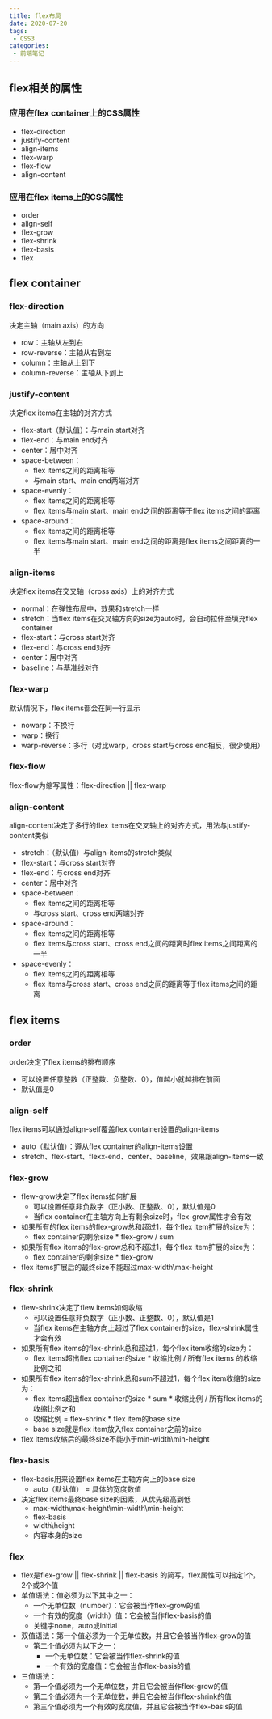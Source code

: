 ```yaml
---
title: flex布局
date: 2020-07-20
tags:
 - CSS3
categories:
 - 前端笔记
---
```


## flex相关的属性

### 应用在flex container上的CSS属性
* flex-direction
* justify-content
* align-items
* flex-warp
* flex-flow
* align-content

### 应用在flex items上的CSS属性
* order
* align-self
* flex-grow
* flex-shrink
* flex-basis
* flex

## flex container

### flex-direction
决定主轴（main axis）的方向
* row：主轴从左到右
* row-reverse：主轴从右到左
* column：主轴从上到下
* column-reverse：主轴从下到上

### justify-content
决定flex items在主轴的对齐方式
* flex-start（默认值）：与main start对齐
* flex-end：与main end对齐
* center：居中对齐
* space-between：
    * flex items之间的距离相等
    * 与main start、main end两端对齐
* space-evenly：
    * flex items之间的距离相等
    * flex items与main start、main end之间的距离等于flex items之间的距离
* space-around：
    * flex items之间的距离相等
    * flex items与main start、main end之间的距离是flex items之间距离的一半

### align-items
决定flex items在交叉轴（cross axis）上的对齐方式
* normal：在弹性布局中，效果和stretch一样
* stretch：当flex items在交叉轴方向的size为auto时，会自动拉伸至填充flex container
* flex-start：与cross start对齐
* flex-end：与cross end对齐
* center：居中对齐
* baseline：与基准线对齐

### flex-warp
默认情况下，flex items都会在同一行显示
* nowarp：不换行
* warp：换行
* warp-reverse：多行（对比warp，cross start与cross end相反，很少使用）

### flex-flow
flex-flow为缩写属性：flex-direction || flex-warp

### align-content
align-content决定了多行的flex items在交叉轴上的对齐方式，用法与justify-content类似
* stretch：（默认值）与align-items的stretch类似
* flex-start：与cross start对齐
* flex-end：与cross end对齐
* center：居中对齐
* space-between：
    * flex items之间的距离相等
    * 与cross start、cross end两端对齐
* space-around：
    * flex items之间的距离相等
    * flex items与cross start、cross end之间的距离时flex items之间距离的一半
* space-evenly：
    * flex items之间的距离相等
    * flex items与cross start、cross end之间的距离等于flex items之间的距离
    
## flex items

### order
order决定了flex items的排布顺序
* 可以设置任意整数（正整数、负整数、0），值越小就越排在前面
* 默认值是0

### align-self
flex items可以通过align-self覆盖flex container设置的align-items
* auto（默认值）：遵从flex container的align-items设置
* stretch、flex-start、flexx-end、center、baseline，效果跟align-items一致

### flex-grow
* flew-grow决定了flex items如何扩展
    * 可以设置任意非负数字（正小数、正整数、0），默认值是0
    * 当flex container在主轴方向上有剩余size时，flex-grow属性才会有效
* 如果所有的flex items的flex-grow总和超过1，每个flex item扩展的size为：
    * flex container的剩余size * flex-grow / sum
* 如果所有flex items的flex-grow总和不超过1，每个flex item扩展的size为：
    * flex container的剩余size * flex-grow
* flex items扩展后的最终size不能超过max-width\max-height

### flex-shrink
* flew-shrink决定了flew items如何收缩
    * 可以设置任意非负数字（正小数、正整数、0），默认值是1
    * 当flex items在主轴方向上超过了flex container的size，flex-shrink属性才会有效
* 如果所有flex items的flex-shrink总和超过1，每个flex item收缩的size为：
    * flex items超出flex container的size * 收缩比例 / 所有flex items 的收缩比例之和
* 如果所有flex items的flex-shrink总和sum不超过1，每个flex item收缩的size为：
    * flex items超出flex container的size * sum * 收缩比例 / 所有flex items的收缩比例之和
    * 收缩比例 = flex-shrink * flex item的base size
    * base size就是flex item放入flex container之前的size
* flex items收缩后的最终size不能小于min-width\min-height

### flex-basis
* flex-basis用来设置flex items在主轴方向上的base size
    * auto（默认值） = 具体的宽度数值
* 决定flex items最终base size的因素，从优先级高到低
    * max-width\max-height\min-width\min-height
    * flex-basis
    * width\height
    * 内容本身的size

### flex
* flex是flex-grow || flex-shrink || flex-basis 的简写，flex属性可以指定1个，2个或3个值
* 单值语法：值必须为以下其中之一：
    * 一个无单位数（number）：它会被当作flex-grow的值
    * 一个有效的宽度（width）值：它会被当作flex-basis的值
    * 关键字none，auto或initial
* 双值语法：第一个值必须为一个无单位数，并且它会被当作flex-grow的值
    * 第二个值必须为以下之一：
        * 一个无单位数：它会被当作flex-shrink的值
        * 一个有效的宽度值：它会被当作flex-basis的值
* 三值语法：
    * 第一个值必须为一个无单位数，并且它会被当作flex-grow的值
    * 第二个值必须为一个无单位数，并且它会被当作flex-shrink的值
    * 第三个值必须为一个有效的宽度值，并且它会被当作flex-basis的值